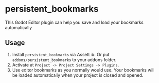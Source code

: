 # persistent_bookmarks

This Godot Editor plugin can help you save and load your bookmarks automatically

## Usage

1. Install `persistent_bookmarks` via AssetLib. Or put `addons/persistent_bookmarks` to your addons folder.
2. Activate at `Project -> Project Settings -> Plugins`.
3. Use editor bookmarks as you normally would use. Your bookmarks will be loaded automatically when your project is closed and opened.